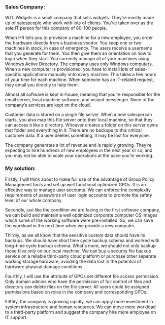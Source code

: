 ### Sales Company:

W.D. Widgets is a small company that sells widgets. They’re mostly made up of salespeople who work with lots of clients. You’ve taken over as the sole IT person for this company of 80-100 people.

When HR tells you to provision a machine for a new employee, you order the hardware directly from a business vendor. You keep one or two machines in stock, in case of emergency. The users receive a username that you generate for them. You then give them an orientation on how to login when they start. You currently manage all of your machines using Windows Active Directory. The company uses only Windows computers. When a new computer is provisioned, you have to install lots of sales-specific applications manually onto every machine. This takes a few hours of your time for each machine. When someone has an IT-related request, they email you directly to help them.

Almost all software is kept in-house, meaning that you’re responsible for the email server, local machine software, and instant messenger. None of the company’s services are kept on the cloud.

Customer data is stored on a single file server. When a new salesperson starts, you also map this file server onto their local machine, so that they can access it like a directory. Whoever creates a folder on this server owns that folder and everything in it. There are no backups to this critical customer data. If a user deletes something, it may be lost for everyone.

The company generates a lot of revenue and is rapidly growing. They’re expecting to hire hundreds of new employees in the next year or so, and you may not be able to scale your operations at the pace you’re working.

### My solution:
Firstly, I will think about to make full use of the advantage of Group Policy Management tools and set up well functional optimized GPOs. It is an effective way to manage user accounts. We can enforce the complexity requirements of passwords of user login accounts to promote the safety level of our whole company.

Secondly, just like the condition we are facing in the first software company, we can build and maintain a well optimized corporate computer OS Images which some of the working software were pre-installed. So, we can save the workload in the next time when we provide a new computer.

Thirdly, as we all know that the sensitive custom data should have its backups. We should have short time cycle backup schema and worked with long-time cycle backup schema. What's more, we should not only backup those files only on our local machine. We can buy a security file backup service on a reliable third-party cloud platform or purchase other separate working storage hardware, avoiding the data lost in the potential of hardware physical damage conditions.

Fourthly, I will use the attribute of GPOs set different file access permission. Only domain admins who have the permission of full control of files and directory can delete files on the file server. All users could be assigned permissions based on roles in the company and corresponding GPOs.

Fifthly, the company is growing rapidly, we can apply more investment in system infrastructure and human resources. We can move more workload to a third-party platform and suggest the company hire more employee on IT support. 

